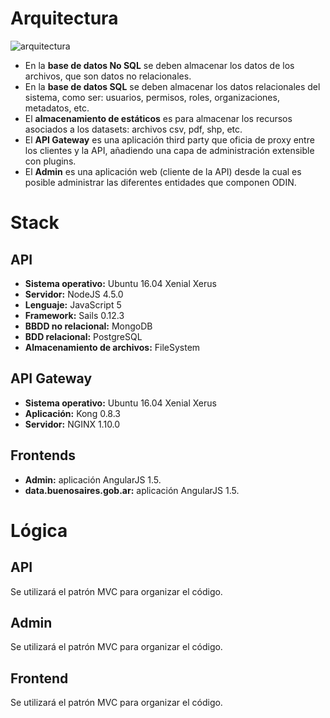 # Arquitectura

 ![arquitectura](http://i.imgur.com/N3qRwIW.png?1)

- En la **base de datos No SQL** se deben almacenar los datos de los archivos, que son datos no relacionales.
- En la **base de datos SQL** se deben almacenar los datos relacionales del sistema, como ser: usuarios, permisos, roles, organizaciones, metadatos, etc.
- El **almacenamiento de estáticos** es para almacenar los recursos asociados a los datasets: archivos csv, pdf, shp, etc.
- El **API Gateway** es una aplicación third party que oficia de proxy entre los clientes y la API, añadiendo una capa de administración extensible con plugins.
- El **Admin** es una aplicación web (cliente de la API) desde la cual es posible administrar las diferentes entidades que componen ODIN.


# Stack

## API

- **Sistema operativo:** Ubuntu 16.04 Xenial Xerus
- **Servidor:** NodeJS 4.5.0
- **Lenguaje:** JavaScript 5
- **Framework:** Sails 0.12.3
- **BBDD no relacional:** MongoDB
- **BDD relacional:** PostgreSQL
- **Almacenamiento de archivos:** FileSystem

## API Gateway

- **Sistema operativo:** Ubuntu 16.04 Xenial Xerus
- **Aplicación:** Kong 0.8.3
- **Servidor:** NGINX 1.10.0

## Frontends

- **Admin:** aplicación AngularJS 1.5.
- **data.buenosaires.gob.ar:** aplicación AngularJS 1.5.

# Lógica

## API

Se utilizará el patrón MVC para organizar el código.

## Admin

Se utilizará el patrón MVC para organizar el código.

## Frontend

Se utilizará el patrón MVC para organizar el código.